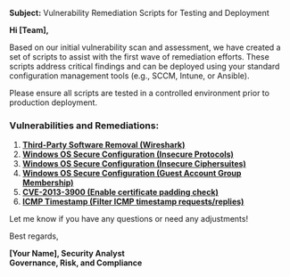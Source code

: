 **Subject:** Vulnerability Remediation Scripts for Testing and Deployment

**Hi [Team],**

Based on our initial vulnerability scan and assessment, we have created a set of scripts to assist with the first wave of remediation efforts. These scripts address critical findings and can be deployed using your standard configuration management tools (e.g., SCCM, Intune, or Ansible).  

Please ensure all scripts are tested in a controlled environment prior to production deployment.

### Vulnerabilities and Remediations:
1. [**Third-Party Software Removal (Wireshark)**](https://github.com/DannyInTheShell/Cybersecurity-Projects/blob/main/remediation-wireshark-uninstall.ps1)
2. [**Windows OS Secure Configuration (Insecure Protocols)**](https://github.com/joshmadakor1/lognpacific-public/blob/main/automation/toggle-protocols.ps1)
3. [**Windows OS Secure Configuration (Insecure Ciphersuites)**](https://github.com/joshmadakor1/lognpacific-public/blob/main/automation/toggle-cipher-suites.ps1)
4. [**Windows OS Secure Configuration (Guest Account Group Membership)**](https://github.com/joshmadakor1/lognpacific-public/blob/main/automation/toggle-guest-local-administrators.ps1)
5. [**CVE-2013-3900 (Enable certificate padding check)**]()
6. [**ICMP Timestamp (Filter ICMP timestamp requests/replies)**]()

Let me know if you have any questions or need any adjustments!

Best regards,

**[Your Name], Security Analyst**<br/>
**Governance, Risk, and Compliance**
